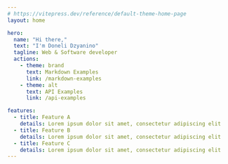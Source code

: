 ```yaml
---
# https://vitepress.dev/reference/default-theme-home-page
layout: home

hero:
  name: "Hi there,"
  text: "I'm Doneli Dzyanino"
  tagline: Web & Software developer
  actions:
    - theme: brand
      text: Markdown Examples
      link: /markdown-examples
    - theme: alt
      text: API Examples
      link: /api-examples

features:
  - title: Feature A
    details: Lorem ipsum dolor sit amet, consectetur adipiscing elit
  - title: Feature B
    details: Lorem ipsum dolor sit amet, consectetur adipiscing elit
  - title: Feature C
    details: Lorem ipsum dolor sit amet, consectetur adipiscing elit
---
```

